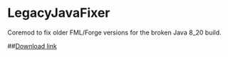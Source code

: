 LegacyJavaFixer
===============

Coremod to fix older FML/Forge versions for the broken Java 8_20 build. 

##[Download link](http://files.minecraftforge.net/LegacyJavaFixer/legacyjavafixer-1.0.jar)
